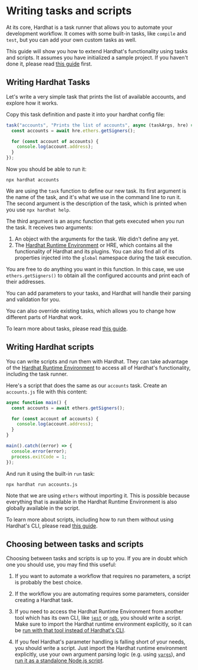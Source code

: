 # Writing tasks and scripts

At its core, Hardhat is a task runner that allows you to automate your development workflow. It comes with some built-in tasks, like `compile` and `test`, but you can add your own custom tasks as well.

This guide will show you how to extend Hardhat's functionality using tasks and scripts. It assumes you have initialized a sample project. If you haven't done it, please read [this guide](./project-setup.md) first.

## Writing Hardhat Tasks

Let's write a very simple task that prints the list of available accounts, and explore how it works.

Copy this task definition and paste it into your hardhat config file:

```js
task("accounts", "Prints the list of accounts", async (taskArgs, hre) => {
  const accounts = await hre.ethers.getSigners();

  for (const account of accounts) {
    console.log(account.address);
  }
});
```

Now you should be able to run it:

```
npx hardhat accounts
```

We are using the `task` function to define our new task. Its first argument is the name of the task, and it's what we use in the command line to run it. The second argument is the description of the task, which is printed when you use `npx hardhat help`.

The third argument is an async function that gets executed when you run the task. It receives two arguments:

1. An object with the arguments for the task. We didn't define any yet.
2. The [Hardhat Runtime Environment](../advanced/hardhat-runtime-environment.md) or HRE, which contains all the functionality of Hardhat and its plugins. You can also find all of its properties injected into the `global` namespace during the task execution.

You are free to do anything you want in this function. In this case, we use `ethers.getSigners()` to obtain all the configured accounts and print each of their addresses.

You can add parameters to your tasks, and Hardhat will handle their parsing and validation for you.

You can also override existing tasks, which allows you to change how different parts of Hardhat work.

To learn more about tasks, please read [this guide](../advanced/create-task).

## Writing Hardhat scripts

You can write scripts and run them with Hardhat. They can take advantage of the [Hardhat Runtime Environment](../advanced/hardhat-runtime-environment.md) to access all of Hardhat's functionality, including the task runner.

Here's a script that does the same as our `accounts` task. Create an `accounts.js` file with this content:

```js
async function main() {
  const accounts = await ethers.getSigners();

  for (const account of accounts) {
    console.log(account.address);
  }
}

main().catch((error) => {
  console.error(error);
  process.exitCode = 1;
});
```

And run it using the built-in `run` task:

```
npx hardhat run accounts.js
```

Note that we are using `ethers` without importing it. This is possible because everything that is available in the Hardhat Runtime Environment is also globally available in the script.

To learn more about scripts, including how to run them without using Hardhat's CLI, please read [this guide](../advanced/scripts).

## Choosing between tasks and scripts

Choosing between tasks and scripts is up to you. If you are in doubt which one you should use, you may find this useful:

1. If you want to automate a workflow that requires no parameters, a script is probably the best choice.

2. If the workflow you are automating requires some parameters, consider creating a Hardhat task.

3. If you need to access the Hardhat Runtime Environment from another tool which has its own CLI, like [`jest`](https://jestjs.io/) or [`ndb`](https://www.npmjs.com/package/ndb), you should write a script. Make sure to import the Hardhat runtime environment explicitly, so it can be [run with that tool instead of Hardhat's CLI](../advanced/scripts#standalone-scripts:-using-hardhat-as-a-library).

4. If you feel Hardhat's parameter handling is falling short of your needs, you should write a script. Just import the Hardhat runtime environment explicitly, use your own argument parsing logic (e.g. using [`yargs`](https://yargs.js.org/)), and [run it as a standalone Node.js script](../advanced/scripts#standalone-scripts:-using-hardhat-as-a-library).
